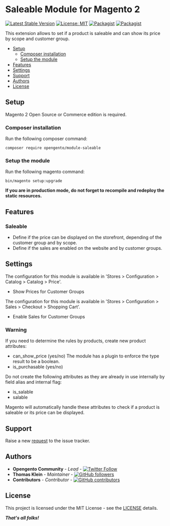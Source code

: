 # Saleable Module for Magento 2

[![Latest Stable Version](https://img.shields.io/packagist/v/opengento/module-saleable.svg?style=flat-square)](https://packagist.org/packages/opengento/module-saleable)
[![License: MIT](https://img.shields.io/github/license/opengento/magento2-saleable.svg?style=flat-square)](./LICENSE) 
[![Packagist](https://img.shields.io/packagist/dt/opengento/module-saleable.svg?style=flat-square)](https://packagist.org/packages/opengento/module-saleable/stats)
[![Packagist](https://img.shields.io/packagist/dm/opengento/module-saleable.svg?style=flat-square)](https://packagist.org/packages/opengento/module-saleable/stats)

This extension allows to set if a product is saleable and can show its price by scope and customer group.

 - [Setup](#setup)
   - [Composer installation](#composer-installation)
   - [Setup the module](#setup-the-module)
 - [Features](#features)
 - [Settings](#settings)
 - [Support](#support)
 - [Authors](#authors)
 - [License](#license)

## Setup

Magento 2 Open Source or Commerce edition is required.

###  Composer installation

Run the following composer command:

```
composer require opengento/module-saleable
```

### Setup the module

Run the following magento command:

```
bin/magento setup:upgrade
```

**If you are in production mode, do not forget to recompile and redeploy the static resources.**

## Features

### Saleable

- Define if the price can be displayed on the storefront, depending of the customer group and by scope.
- Define if the sales are enabled on the website and by customer groups.

## Settings

The configuration for this module is available in 'Stores > Configuration > Catalog > Catalog > Price'.

- Show Prices for Customer Groups

The configuration for this module is available in 'Stores > Configuration > Sales > Checkout > Shopping Cart'.

- Enable Sales for Customer Groups

### Warning

If you need to determine the rules by products, create new product attributes:

- can_show_price (yes/no) The module has a plugin to enforce the type result to be a boolean.
- is_purchasable (yes/no)

Do not create the following attributes as they are already in use internally by field alias and internal flag:

- is_salable
- salable

Magento will automatically handle these attributes to check if a product is saleable or its price can be displayed.

## Support

Raise a new [request](https://github.com/opengento/magento2-saleable/issues) to the issue tracker.

## Authors

- **Opengento Community** - *Lead* - [![Twitter Follow](https://img.shields.io/twitter/follow/opengento.svg?style=social)](https://twitter.com/opengento)
- **Thomas Klein** - *Maintainer* - [![GitHub followers](https://img.shields.io/github/followers/thomas-kl1.svg?style=social)](https://github.com/thomas-kl1)
- **Contributors** - *Contributor* - [![GitHub contributors](https://img.shields.io/github/contributors/opengento/magento2-saleable.svg?style=flat-square)](https://github.com/opengento/magento2-saleable/graphs/contributors)

## License

This project is licensed under the MIT License - see the [LICENSE](./LICENSE) details.

***That's all folks!***
